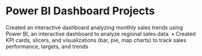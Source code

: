 # Power BI Dashboard Projects
Created an interactive dashboard analyzing monthly sales trends using Power BI, an interactive dashboard to analyze regional sales data. •  Created KPI cards, slicers, and visualizations (bar, pie, map charts) to track sales performance, targets, and trends

